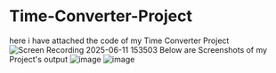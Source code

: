 # Time-Converter-Project
here i have attached the code of my Time Converter Project
![Screen Recording 2025-06-11 153503](https://github.com/user-attachments/assets/098d8daf-ed25-4d97-86d0-1bc67deaf525)
Below are Screenshots of my Project's output
![image](https://github.com/user-attachments/assets/6426e975-2ffe-4ccf-9eb4-8f2824e7a56b)
![image](https://github.com/user-attachments/assets/e5e0fb0c-e9bc-405e-af23-8223ea769d47)
